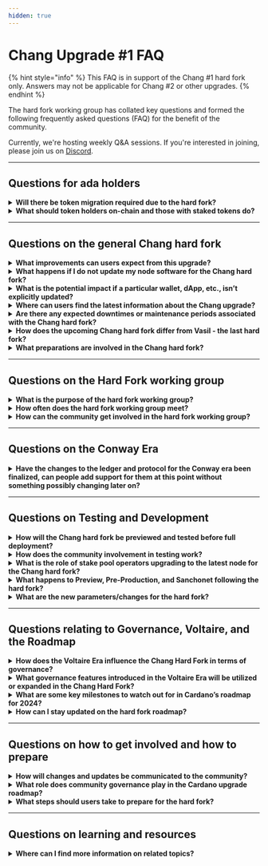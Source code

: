 ```yaml
---
hidden: true
---
```


# Chang Upgrade #1 FAQ

{% hint style="info" %}
This FAQ is in support of the Chang #1 hard fork only. Answers may not be applicable for Chang #2 or other upgrades.
{% endhint %}

The hard fork working group has collated key questions and formed the following frequently asked questions (FAQ) for the benefit of the community.

Currently, we're hosting weekly Q\&A sessions. If you're interested in joining, please join us on [Discord](https://discord.gg/wQU2dPjK3Z).

***

## **Questions for ada holders**

<details>

<summary><strong>Will there be token migration required due to the hard fork?</strong></summary>

No, there will be no token migration required as part of the Chang hard fork. The fork is a protocol update that will be implemented automatically across the network. All ADA tokens will remain fully accessible and functional before, during, and after the hard fork without any need for token migration. However, you should ensure that your wallet and any tools you are using are up-to-date with the latest version to support any new features or improvements introduced by the fork.

</details>

<details>

<summary><strong>What should token holders on-chain and those with staked tokens do?</strong></summary>

For token holders, whether on-chain or staked, there is no specific action required on your part. Your tokens will remain safe and fully functional. However, you should ensure that your wallet and any tools you are using are up-to-date with the latest version to support any new features or improvements introduced by the fork.

</details>

***

## **Questions on the general Chang hard fork**

<details>

<summary><strong>What improvements can users expect from this upgrade?</strong></summary>

The Chang hard fork will introduce significant enhancements to the Cardano ecosystem, introducing a new era of decentralized governance. Chang brings the first step in Cardano’s era of [Voltaire](https://roadmap.cardano.org/en/voltaire/), with the deployment of the [CIP-1694](https://www.1694.io/) governance model. Further included is[ Plutus V3](https://iohk.io/en/blog/posts/2024/02/12/unlocking-more-opportunities-with-plutus-v3/), which brings a host of enhancements and new built-ins for smart contract developers.

</details>

<details>

<summary><strong>What happens if I do not update my node software for the Chang hard fork?</strong></summary>

If you do not update your [node ](https://github.com/IntersectMBO/cardano-node/releases)software to align with the Chang hard fork, your node will become incompatible with the updated blockchain. This may result in your node being unable to process transactions or interact correctly with the updated network.

</details>

<details>

<summary><strong>What is the potential impact if a particular wallet, dApp, etc., isn’t explicitly updated?</strong></summary>

The ecosystem must upgrade to at least [Node 9.1.0](https://github.com/IntersectMBO/cardano-node/releases/tag/9.1.0) to ensure continued compatibility and normal operation.

The fee calculation for Plutus V2 reference scripts has been adjusted, which may cause disruption.

</details>

<details>

<summary><strong>Where can users find the latest information about the Chang upgrade?</strong></summary>

The community can find the latest information on the Chang upgrade on [Intersect's knowledge base](https://docs.intersectmbo.org/cardano/cardano-hardforks-and-upgrades/chang-upgrade), [weekly newsletters](https://intersectmbo.org/news) and through updates posted on official [Twitter](https://twitter.com/intersectmbo).

</details>

<details>

<summary><strong>Are there any expected downtimes or maintenance periods associated with the Chang hard fork?</strong></summary>

No, the network is expected to remain completely operational through the hard fork, although users are warned that tooling they use may require maintenance.

</details>

<details>

<summary><strong>How does the upcoming Chang hard fork differ from Vasil - the last hard fork?</strong></summary>

The Chang Hard Fork on the Cardano network marks a significant advancement from the previous [Vasil ](https://iohk.io/en/blog/posts/2022/09/16/vasil-what-to-expect/)upgrade, focusing on more comprehensive range of improvement:&#x20;

* **Community Driven Governance -** Introduces a governance model that allows ADA holders to participate directly in decision making processes through on chain consensus.&#x20;
* **Delegate Representatives (DReps) -** Plays a crucial role in representing community interests and influencing the network’s future direction.&#x20;
* **Constitution Convention -** An event where stakeholders draft a guiding framework for network governance and community interaction.&#x20;
* **Community Vote on Constitution -** Engages the broader community in voting on the drafted constitution, emphasizing Cardano’s commitment to decentralized governance.&#x20;

This update signifies Cardano’s transition into the [Voltaire era](https://roadmap.cardano.org/en/voltaire/), focusing on scalability, security, and community governance, setting the stage for further innovations and broader adoption.&#x20;

</details>

<details>

<summary><strong>What preparations are involved in the Chang hard fork?</strong></summary>

Preparations for the Chang hard fork include the creation of a detailed Genesis file which will include the [Constitution](https://www.intersectmbo.org/news/cardanos-governance-key-terms-and-milestones), governance policy scripts, the interim constitutional [committee](https://docs.intersectmbo.org/cardano/cardano-governance/overview), and all initial settings for [governance parameters](https://docs.cardano.org/explore-cardano/parameter-guide/). This Genesis file is crucial and will be reviewed thoroughly before it is finalized and implemented.

</details>

***

## Questions on the Hard Fork working group

<details>

<summary><strong>What is the purpose of the hard fork working group?</strong></summary>

The main purpose is to facilitate the sharing of information and support consensus planning among the community and delivery teams contributing to Chang. It aims to ensure all parties are aligned and informed about updates and decisions.

</details>

<details>

<summary><strong>How often does the hard fork working group meet?</strong></summary>

The group meets weekly in the lead-up to a hard fork.

</details>

<details>

<summary><strong>How can the community get involved in the hard fork working group?</strong></summary>

Community members can request to be part of the group. Details on how to join can be found on the [working group page](https://intersect.gitbook.io/intersect-committees-groups/groups-overview/working-groups/hard-fork-working-group). Additionally, staying informed through updates and sharing information helps everyone stay aware of the roadmap and progress.

</details>

***

## **Questions on the Conway Era**

<details>

<summary><strong>Have the changes to the ledger and protocol for the Conway era been finalized, can people add support for them at this point without something possibly changing later on?</strong></summary>

Yes, the changes have been finalized with the exception of any impacts from testing results. Adjustments may be necessary if testing identifies the need for changes.

</details>

***

## **Questions on Testing and Development**

<details>

<summary><strong>How will the Chang hard fork be previewed and tested before full deployment?</strong></summary>

Node 9.1.0 will be previewed and tested concurrently with the [pre-production network](https://docs.cardano.org/cardano-testnets/environments/). This process is controlled by the community, ensuring thorough testing and validation before the full deployment. The preview and pre-production are expected to follow the same governance rules as the [mainnet](https://book.play.dev.cardano.org/env-mainnet.html), ensuring consistency across [environments](https://book.play.dev.cardano.org/environments.html).

</details>

<details>

<summary><strong>How does the community involvement in testing work?</strong></summary>

Community testing is conducted on [SanchoNet ](https://sancho.network/get-started/)as well as other test networks, where various elements including governance policies and committee scripts can be tested. This stage allows for community feedback and is essential for ensuring the robustness of the hard fork. Community members can participate in this testing by engaging with the latest node versions available on [SanchoNet](https://sancho.network/get-started/).

</details>

<details>

<summary><strong>What is the role of stake pool operators upgrading to the latest node for the Chang hard fork?</strong></summary>

Stake Pool Operators play an important (the most important!) part in any hard fork. The community requires them to upgrade prior to a hard fork combinator event. The latest status of SPOs' readiness can be found on our [Ecosystem Readiness page](https://docs.intersectmbo.org/cardano/cardano-hardforks-and-upgrades/chang-upgrade/chang-upgrade-1-readiness).

</details>

<details>

<summary><strong>What happens to Preview, Pre-Production, and Sanchonet following the hard fork?</strong></summary>

* **Sanchonet:** Will continue running for governance testing to ensure thorough testing and transition to new governance mechanisms.
* **Preview:** Will fork shortly after the 9.1.0 release and remain in Chang in governance bootstrapping for the coming months.
* **Pre-Production:** Will be closely aligned with mainnet to ensure consistent testing and readiness.

</details>

<details>

<summary><strong>What are the new parameters/changes for the hard fork?</strong></summary>

New parameters include governance-related changes such as thresholds and committee sizes, and technical changes like the min ref script cost per byte and the Pluto V3 cost model. For detailed information, please refer to the [CIP-1694 documentation](https://www.1694.io/en).

</details>

***

## **Questions relating to Governance, Voltaire, and the Roadmap**

<details>

<summary><strong>How does the Voltaire Era influence the Chang Hard Fork in terms of governance?</strong></summary>

The [Voltaire Era](https://roadmap.cardano.org/en/voltaire/) is a critical and final phase in Cardano’s evolution, introducing robust community-driven [governance mechanisms](https://cardanofoundation.org/governance). This era enables ADA holders to vote on network upgrades and funding proposals through a decentralized governance system. The Chang Hard Fork can be seen as a technical step that supports the principles of the Voltaire Era by enhancing the blockchain’s capabilities, thus preparing it for more sophisticated governance functions that the Voltaire Era aims to implement.

</details>

<details>

<summary><strong>What governance features introduced in the Voltaire Era will be utilized or expanded in the Chang Hard Fork?</strong></summary>

The Chang Hard Fork will introduce [on-chain governance](https://www.1694.io/) to Cardano.

</details>

<details>

<summary><strong>What are some key milestones to watch out for in Cardano’s roadmap for 2024?</strong></summary>

In addition to the Chang Hard Fork, Cardano’s roadmap for 2024 includes significant milestones such as the Cardano Constitution Workshops, Intersect Growth initiative, and advancements in real-world [asset tokenization](https://www.essentialcardano.io/glossary/asset-tokenization). These developments are poised to reshape the landscape of decentralized finance and blockchain technology.&#x20;

</details>

<details>

<summary><strong>How can I stay updated on the hard fork roadmap?</strong></summary>

For the latest updates and detailed information, visit the [Timeline and Dependencies page](https://docs.intersectmbo.org/cardano/cardano-upgrades/hard-forks/chang-timeline-and-dependencies).

</details>

***

## Questions on how to get involved and how to prepare

<details>

<summary><strong>How will changes and updates be communicated to the community?</strong></summary>

Updates and significant changes will be communicated through various channels including [Twitter](https://twitter.com/intersectmbo), [Discord](https://discord.com/invite/wQU2dPjK3Z), and the project’s [knowledge base](https://docs.intersectmbo.org/). Important updates will also be discussed in follow-up meetings, ensuring all stakeholders have the latest information and can provide feedback.

</details>

<details>

<summary><strong>What role does community governance play in the Cardano upgrade roadmap?</strong></summary>

Community governance is a central aspect of Cardano’s upgrade [roadmap](https://roadmap.cardano.org/en/). Through initiatives like the Cardano Constitution Workshops and Delegate Representatives ([DReps](https://docs.intersectmbo.org/cardano/cardano-governance/governance-roles/delegated-representatives-dreps)), the community actively participates in decision-making processes, shaping the future direction of the network.

</details>

<details>

<summary><strong>What steps should users take to prepare for the hard fork?</strong> </summary>

**Here’s what users can do to prepare:**&#x20;

* **Stay informed** - Follow official [Cardano ](https://cardano.org/)and [intersect ](https://www.intersectmbo.org/)channels for announcements and updates regarding the hard fork.
* **Update wallets and applications** - Ensure you’re using the latest versions of [Cardano wallets](https://docs.cardano.org/new-to-cardano/types-of-wallets/) and applications to guarantee compatibility with the new protocol.&#x20;
* **Take part in SanchoNet testing -**  It is a specialized [test ](https://sancho.network/get-started/)network to comprehensively implement and test the tools for the self-governance of the Cardano blockchain.

</details>

***

## Questions on learning and resources

<details>

<summary><strong>Where can I find more information on related topics?</strong></summary>

**Useful resources:**

* [SanchoNet](https://sancho.network/get-started)
* [Cardano Docs](https://docs.cardano.org)
* [CIP-1694](https://www.1694.io/en)

</details>

